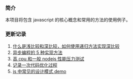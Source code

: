 ### 简介

本项目将包含 javascript 的核心概念和常用的方法的使用例子。

### 更新记录

1. [什么是浅比较和深比较，如何使用递归方法实现深比较](https://github.com/ddzyan/javascript-example/tree/master/%E6%B5%85%E6%AF%94%E8%BE%83%E5%92%8C%E6%B7%B1%E6%AF%94%E8%BE%83)
2. [异步编程的 5 种实现方法](https://github.com/ddzyan/javascript-example/tree/master/%E5%BC%82%E6%AD%A5%E7%BC%96%E7%A8%8B%E6%96%B9%E6%B3%95)
3. [高 cpu 和一般 nodejs 性能压力测试](https://github.com/ddzyan/javascript-example/tree/master/performance-optimization/load-test)
4. [记录一次代码优化过程](https://github.com/ddzyan/javascript-example/tree/master/performance-optimization/optimization)
5. [js 中常见的设计模式 demo]()
